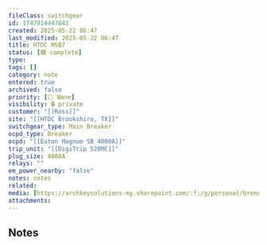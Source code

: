 ```yaml
---
fileClass: switchgear
id: 1747914447843
created: 2025-05-22 06:47
last_modified: 2025-05-22 06:47
title: HTDC MSB7
status: [🟩 complete]
type: 
tags: []
category: note
entered: true
archived: false
priority: [⚪ None]
visibility: 🔒 private
customer: "[[Ross]]"
site: "[[HTDC Brookshire, TX]]"
switchgear_type: Main Breaker
ocpd_type: Breaker
ocpd: "[[Eaton Magnum SB 4000A]]"
trip_unit: "[[DigiTrip 520MC]]"
plug_size: 4000A
relays: ""
em_power_nearby: "false"
notes: notes
related: 
media: [https://archkeysolutions-my.sharepoint.com/:f:/g/personal/brennan_salibrici_prokey_com/ElGHrhNzijFDhmVPIkKbmgwBeuHdhDP1ijI24afzwNOeDA?e=W98eVR]
attachments:
---
```


## Notes